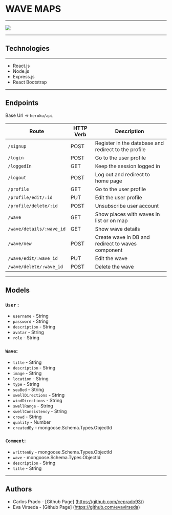 # WAVE MAPS
-------------------------------------------------------------------


![](wavemaps.gif)


-------------------------------------------------------------------

## Technologies
***
* React.js
* Node.js
* Express.js
* React Bootstrap

-------------------------------------------------------------------

## Endpoints 

Base Url => `heroku/api`

|       Route        | HTTP Verb |          Description          |
|--------------------|-----------|-------------------------------|
| `/signup` |    POST    | Register in the database and redirect to the profile|
| `/login` |    POST    | Go to the user profile|
| `/loggedIn` |    GET    | Keep the session logged in|
| `/logout` |    POST    | Log out and redirect to home page |
| `/profile` |    GET    | Go to the user profile|
| `/profile/edit/:id` |    PUT    | Edit the user profile|
| `/profile/delete/:id` |    POST    | Unsubscribe user account|
| `/wave` |    GET    | Show places with waves in list or on map |
| `/wave/details/:wave_id` |    GET    | Show wave details |
| `/wave/new` |    POST    | Create wave in DB and redirect to waves component |
| `/wave/edit/:wave_id` |    PUT    | Edit the wave |
| `/wave/delete/:wave_id` |    POST    | Delete the wave|


-------------------------------------------------------------------


## Models

 ### `User` :
- `username` - String
- `password` - String
- `description` - String
- `avatar` - String
- `role` - String

### `Wave`:
- `title` - String
- `description` - String
- `image` - String
- `location` - String
- `type` - String
- `seaBed` - String
- `swellDirections` - String
- `windDirections` - String
- `swellRange` - String
- `swellConsistency` - String
- `crowd` - String
- `quality` - Number
- `createdBy` - mongoose.Schema.Types.ObjectId

### `Comment`:
- `writtenBy` - mongoose.Schema.Types.ObjectId
- `wave` - mongoose.Schema.Types.ObjectId
- `description` - String
- `title` - String

-------------------------------------------------------------------

## Authors

* Carlos Prado - [Github Page] (https://github.com/ceprado93/)
* Eva Vírseda - [Github Page] (https://github.com/evavirseda)
